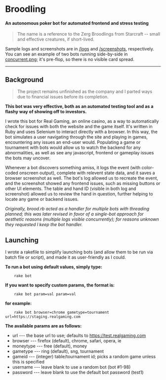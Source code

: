 # Broodling #
#### An autonomous poker bot for automated frontend and stress testing ####
> The name is a reference to the Zerg Broodlings from Starcraft -- small and effective creatures, if short-lived.

Sample logs and screenshots are in [/logs](https://github.com/Ashkin/Broodling/tree/master/logs) and [/screenshots](https://github.com/Ashkin/Broodling/tree/master/screenshots), respectively.  You can see an example of two bots running side-by-side in [concurrent.png](https://github.com/Ashkin/Broodling/blob/master/concurrent.png); it's pre-flop, so there is no visible card spread.

----------------------------------------------------

## Background ##
> The project remains unfinished as the company and I parted ways due to financial issues before its completion.

**This bot was very effective, both as an automated testing tool and as a flashy way of showing off to investors.**

I wrote this bot for Real Gaming, an online casino, as a way to automatically check for issues with both the website and the game itself.  It's written in Ruby and uses Selenium to interact directly with a browser.  In this way, the bot simulates a user navigating through the site and playing in games, encountering any issues an end-user would.  Populating a game or tournament with bots would allow us to watch the backend for any abnormalities, as well as see any javascript, frontend or gameplay issues the bots may uncover.

Whenever a bot discovers something amiss, it logs the event (with color-coded onscreen output), complete with relevent state data, and it saves a browser screenshot as well.  The bot's log allowed us to recreate the event, and the screenshot showed any frontend issues, such as missing buttons or other UI elements.  The table and hand ID (visible in both log and screenshot) allowed us to review the hand in question, further helping to locate any game or backend issues.

*Originally, brood.rb acted as a handler for multiple bots with threading planned; this was later revised in favor of a single-bot approach for aesthetic reasons (multiple logs visible concurrently); for reasons unknown they requested I keep the bot handler.*

## Launching ##
I wrote a rakefile to simplify launching bots (and allow them to be run via batch file or script), and made it as user-friendly as I could.

**To run a bot using default values, simply type:**

        rake bot

**If you want to specify custom params, the format is:**

        rake bot param=val param=val

**for example:**

        rake bot browser=chrome gametype=tournament url=https://staging.realgaming.com

**The available params are as follows:**
* url        --- the base url to use; defaults to https://test.realgaming.com
* browser    --- firefox (default), chrome, safari, opera, ie
* moneytype  --- free (default), money
* gametype   --- ring (default), sng, tournament
* gameid     --- (integer) table/tournament id;  picks a random game unless this is specified
* username   --- leave blank to use a random bot (bot #1-98)
* password   --- leave blank to use the default bot password (test1)

